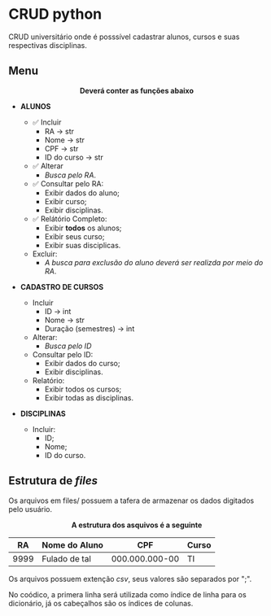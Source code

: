 #  CRUD python 

CRUD universitário onde é posssível cadastrar alunos, cursos e suas respectivas disciplinas. 


## Menu

<div align="center">

**Deverá conter as funções abaixo**

</div>

 - **ALUNOS**
    - ✅ Incluir 
        - RA -> str
        - Nome -> str
        - CPF -> str
        - ID do curso -> str
    - ✅ Alterar 
        - _Busca pelo RA_.
    - ✅ Consultar pelo RA:
        - Exibir dados do aluno;
        - Exibir curso;
        - Exibir disciplinas.
    - ✅ Relátório Completo:
        - Exibir **todos** os alunos;
        - Exibir seus curso;
        - Exibir suas disciplicas.
    - Excluir:
        - _A busca para exclusão do aluno deverá ser realizda por meio do RA_.

 - **CADASTRO DE CURSOS**
    - Incluir
        - ID -> int
        - Nome -> str
        - Duração (semestres) -> int
    - Alterar:
        - _Busca pelo ID_
    - Consultar pelo ID:
        - Exibir dados do curso;
        - Exibir disciplinas.
    - Relatório: 
        - Exibir todos os cursos;
        - Exibir todas as disciplinas.
    
 - **DISCIPLINAS**
    - Incluir:
        - ID;
        - Nome;
        - ID do curso.


## Estrutura de _files_

Os arquivos em files/ possuem a tafera de armazenar os dados digitados pelo usuário.

<div align='center'>

**A estrutura dos asquivos é a seguinte**

RA   | Nome do Aluno | CPF             | Curso
-----|---------------|-----------------|--------
9999 | Fulado de tal | 000.000.000-00  | TI

</div>

Os arquivos possuem extenção _csv_, seus valores são separados por ";".

No coódico, a primera linha será utilizada como índice de linha para os dicionário, já os cabeçalhos são os índices de colunas.